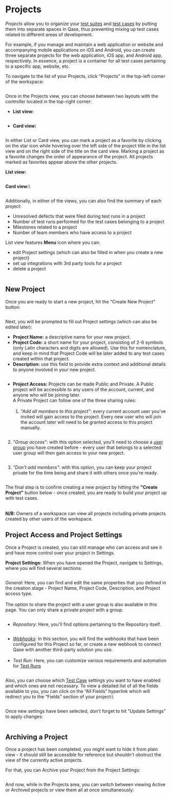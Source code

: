 # Projects

_Projects_ allow you to organize your [test suites](https://docs.qase.io/general/get-started-with-the-qase-platform/create-a-test-suite) and [test cases](https://docs.qase.io/general/get-started-with-the-qase-platform/create-a-test-run) by putting them into separate spaces in Qase, thus preventing mixing up test cases related to different areas of development.

For example, if you manage and maintain a web application or website and accompanying mobile applications on iOS and Android, you can create three separate projects for the web application, iOS app, and Android app, respectively. In essence, a project is a container for all test cases pertaining to a specific app, website, etc.

To navigate to the list of your Projects, click "Projects" in the top-left corner of the workspace:

<figure><img src="../../.gitbook/assets/Screenshot 2023-12-04 at 1.58.42 PM.png" alt=""><figcaption></figcaption></figure>

Once in the Projects view, you can choose between two layouts with the controller located in the top-right corner:

* **List view:**

<figure><img src="../../.gitbook/assets/Screenshot 2023-12-04 at 1.59.20 PM.png" alt=""><figcaption></figcaption></figure>

* **Card view:**

<figure><img src="../../.gitbook/assets/Screenshot 2023-12-04 at 2.00.53 PM.png" alt=""><figcaption></figcaption></figure>

In either List or Card view, you can mark a project as a favorite by clicking on the star icon while hovering over the left side of the project title in the list view and on the right side of the title on the card view. Marking a project as a favorite changes the order of appearance of the project. All projects marked as favorites appear above the other projects.

**List view:**

<figure><img src="../../.gitbook/assets/Screenshot 2023-12-04 at 2.01.28 PM.png" alt=""><figcaption></figcaption></figure>

**Card view:**\


<figure><img src="../../.gitbook/assets/Screenshot 2023-12-04 at 2.05.18 PM.png" alt=""><figcaption></figcaption></figure>

Additionally, in either of the views, you can also find the summary of each project:

* Unresolved defects that were filed during test runs in a project
* Number of test runs performed for the test cases belonging to a project
* Milestones related to a project
* Number of team members who have access to a project

List view features **Menu** icon where you can:

* edit Project settings (which can also be filled in when you create a new project)
* set up integrations with 3rd party tools for a project
* delete a project

<figure><img src="../../.gitbook/assets/Screenshot 2023-12-04 at 2.06.27 PM.png" alt=""><figcaption></figcaption></figure>

## New Project <a href="#h_e19377e7df" id="h_e19377e7df"></a>

Once you are ready to start a new project, hit the "Create New Project" button:

<figure><img src="../../.gitbook/assets/Screenshot 2023-12-04 at 2.06.58 PM.png" alt=""><figcaption></figcaption></figure>

Next, you will be prompted to fill out Project settings (which can also be edited later):

* **Project Name:** a descriptive name for your new project.​
* **Project Code:** a short name for your project, consisting of 2-6 symbols (only Latin characters and digits are allowed). Use this for nomenclature, and keep in mind that Project Code will be later added to any test cases created within that project.
* **Description:** use this field to provide extra context and additional details to anyone involved in your new project.

<figure><img src="../../.gitbook/assets/Screenshot 2023-12-04 at 2.07.37 PM.png" alt=""><figcaption></figcaption></figure>

* **Project Access:** Projects can be made Public and Private. A Public project will be accessible to any users of the account, current, and anyone who will be joining later.\
  A Private Project can follow one of the three sharing rules:\
  ​
  1. _"Add all members to this project"_: every current account user you've invited will gain access to the project. Every new user who will join the account later will need to be granted access to this project manually.

<figure><img src="../../.gitbook/assets/Screenshot 2023-12-04 at 2.10.25 PM.png" alt=""><figcaption></figcaption></figure>

2. _"Group access"_: with this option selected, you'll need to choose a [user group](https://docs.qase.io/administration/workspace-management/groups) you have created before - every user that belongs to a selected user group will then gain access to your new project.

<figure><img src="../../.gitbook/assets/Screenshot 2023-12-04 at 2.12.52 PM.png" alt=""><figcaption></figcaption></figure>

3. _"Don't add members"_: with this option, you can keep your project private for the time being and share it with others once you're ready.

<figure><img src="../../.gitbook/assets/Screenshot 2023-12-04 at 2.14.59 PM.png" alt=""><figcaption></figcaption></figure>

The final step is to confirm creating a new project by hitting the **"Create Project"** button below - once created, you are ready to build your project up with test cases.

\
**​N/B:** Owners of a workspace can view all projects including private projects created by other users of the workspace.

## Project Access and Project Settings <a href="#h_e70fd5f298" id="h_e70fd5f298"></a>

Once a Project is created, you can still manage who can access and see it and have more control over your project in Settings.

**Project Settings:** When you have opened the Project, navigate to Settings, where you will find several sections:

<figure><img src="../../.gitbook/assets/Screenshot 2023-12-04 at 2.23.35 PM.png" alt=""><figcaption></figcaption></figure>

_General:_ Here, you can find and edit the same properties that you defined in the creation stage - Project Name, Project Code, Description, and Project access type.\
​\
The option to share the project with a user group is also available in this page. You can only share a private project with a group.

<figure><img src="../../.gitbook/assets/Screenshot 2023-12-04 at 2.24.07 PM.png" alt=""><figcaption></figcaption></figure>

* _Repository_: Here, you'll find options pertaining to the Repository itself.

<figure><img src="../../.gitbook/assets/Screenshot 2023-12-04 at 2.24.35 PM.png" alt=""><figcaption></figcaption></figure>

* [_Webhooks_](https://docs.qase.io/general/webhooks)_:_ In this section, you will find the webhooks that have been configured for this Project so far, or create a new webhook to connect Qase with another third-party solution you use.\
  ​
* _Test Run:_ Here, you can customize various requirements and automation for [Test Runs](https://docs.qase.io/general/get-started-with-the-qase-platform/create-a-test-run-1)

<figure><img src="../../.gitbook/assets/Screenshot 2023-12-04 at 2.35.20 PM.png" alt=""><figcaption></figcaption></figure>

Also, you can choose which [Test Case](https://docs.qase.io/general/get-started-with-the-qase-platform/create-a-test-run) settings you want to have enabled and which ones are not necessary. To view a detailed list of all the fields available to you, you can click on the “All Fields” hyperlink which will redirect you to the “Fields” section of your project:\


<figure><img src="../../.gitbook/assets/Screenshot 2023-12-04 at 2.28.23 PM.png" alt=""><figcaption></figcaption></figure>

Once new settings have been selected, don't forget to hit "Update Settings" to apply changes:

<figure><img src="../../.gitbook/assets/Screenshot 2023-12-04 at 2.29.45 PM.png" alt=""><figcaption></figcaption></figure>

## Archiving a Project <a href="#h_705f39cb9a" id="h_705f39cb9a"></a>

Once a project has been completed, you might want to hide it from plain view - it should still be accessible for reference but shouldn't obstruct the view of the currently active projects.

For that, you can Archive your Project from the Project Settings:

<figure><img src="../../.gitbook/assets/Screenshot 2023-12-04 at 2.30.20 PM.png" alt=""><figcaption></figcaption></figure>

And now, while in the Projects area, you can switch between viewing Active or Archived projects or view them all at once simultaneously:

<figure><img src="../../.gitbook/assets/Screenshot 2023-12-04 at 2.30.59 PM.png" alt=""><figcaption></figcaption></figure>
